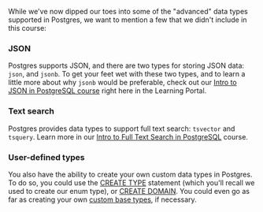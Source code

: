 While we've now dipped our toes into some of the "advanced" data types 
supported in Postgres, we want to mention a few that we didn't include in this 
course:

### JSON

Postgres supports JSON, and there are two types for storing JSON data: `json`, 
and `jsonb`. To get your feet wet with these two types, and to learn a little 
more about why `jsonb` would be preferable, check out our [Intro to JSON in 
PostgreSQL course](../../beyond-basics/qjsonintro/) right here in the 
Learning Portal.

### Text search

Postgres provides data types to support full text search: `tsvector` and 
`tsquery`. Learn more in our [Intro to Full Text Search in 
PostgreSQL](../../beyond-basics/qftextintro/) course.

### User-defined types

You also have the ability to create your own custom data types in Postgres. To 
do so, you could use the [CREATE TYPE](https://www.postgresql.org/docs/current/sql-createtype.html) 
statement (which you'll recall we used to create our enum type), or [CREATE 
DOMAIN](https://www.postgresql.org/docs/current/sql-createdomain.html). You 
could even go as far as creating your own [custom base 
types](https://www.postgresql.org/docs/current/xtypes.html), if necessary.
